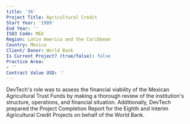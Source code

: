 ```yaml
---
title: '36'
Project Title: Agricultural Credit
Start Year: '1989'
End Year: ''
ISO3 Code: MEX
Region: Latin America and the Caribbean
Country: Mexico
Client/ Donor: World Bank
Is Current Project? (true/false): false
Practice Area:
- ''
Contract Value USD: ''
---
```


DevTech's role was to assess the financial viability of the Mexican Agricultural Trust Funds by making a thorough review of the institution's structure, operations, and financial situation. Additionally, DevTech prepared the Project Completion Report for the Eighth and Interim Agricultural Credit Projects on behalf of the World Bank.